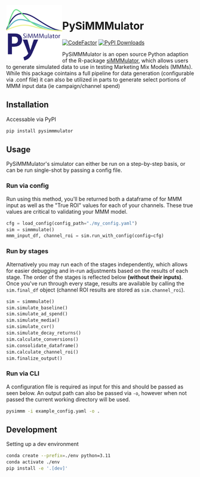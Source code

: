 <img align="left" src="PySiMMMulator_logo.png" alt="logo" width="150"/>

# PySiMMMulator

[![CodeFactor](https://www.codefactor.io/repository/github/ryanaugust/pysimmmulator/badge)](https://www.codefactor.io/repository/github/ryanaugust/pysimmmulator)
[![PyPI Downloads](https://img.shields.io/pypi/dm/pysimmmulator.svg?label=PyPI%20downloads)](
https://pypi.org/project/pysimmmulator/)

PySiMMMulator is an open source Python adaption of the R-package [siMMMulator](https://github.com/facebookexperimental/siMMMulator), which allows users to generate simulated data to use in testing Marketing Mix Models (MMMs).
While this package cointains a full pipeline for data generation (configurable via .conf file) it can also be utilized in parts to generate select portions of MMM input data (ie campaign/channel spend)

## Installation

Accessable via PyPI

```bash
pip install pysimmmulator
```

## Usage

PySiMMMulator's simulator can either be run on a step-by-step basis, or can be run single-shot by passing a config file.

### Run via config

Run using this method, you'll be returned both a dataframe of for MMM input as well as the "True ROI" values for each of your channels. These true values are critical to validating your MMM model.

```python
cfg = load_config(config_path="./my_config.yaml")
sim = simmmulate()
mmm_input_df, channel_roi = sim.run_with_config(config=cfg)
```

### Run by stages

Alternatively you may run each of the stages independently, which allows for easier debugging and in-run adjustments based on the results of each stage. The order of the stages is reflected below **(without their inputs)**. Once you've run through every stage, results are available by calling the `sim.final_df` object (channel ROI results are stored as `sim.channel_roi`).

```python
sim = simmmulate()
sim.simulate_baseline()
sim.simulate_ad_spend()
sim.simulate_media()
sim.simulate_cvr()
sim.simulate_decay_returns()
sim.calculate_conversions()
sim.consolidate_dataframe()
sim.calculate_channel_roi()
sim.finalize_output()
```

### Run via CLI

A configuration file is required as input for this and should be passed as seen below. An output path can also be passed via `-o`, however when not passed the current working directory will be used.

```bash
pysimmm -i example_config.yaml -o .
```

## Development

Setting up a dev environment

```bash
conda create --prefix=./env python=3.11
conda activate ./env
pip install -e '.[dev]'
```
